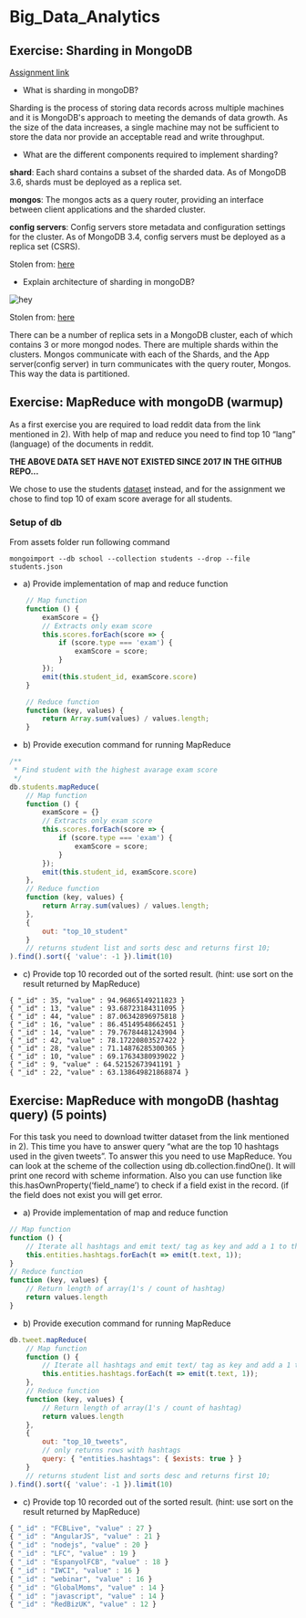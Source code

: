 # Big_Data_Analytics

## Exercise: Sharding in MongoDB	
[Assignment link](<./assets/MongoDBExercise.pdf>)

- What is sharding in mongoDB?

Sharding is the process of storing data records across multiple machines and it is MongoDB's approach to meeting the demands of data growth. As the size of the data increases, a single machine may not be sufficient to store the data nor provide an acceptable read and write throughput.

- What are the different components required to implement sharding?

**shard**: Each shard contains a subset of the sharded data. As of MongoDB 3.6, shards must be deployed as a replica set.


**mongos**: The mongos acts as a query router, providing an interface between client applications and the sharded cluster.


**config servers**: Config servers store metadata and configuration settings for the cluster. As of MongoDB 3.4, config servers must be deployed as a replica set (CSRS).

Stolen from: [here](https://docs.mongodb.com/manual/core/sharded-cluster-components/) 

- Explain architecture of sharding in mongoDB? 

![hey](https://docs.mongodb.com/manual/_images/sharded-cluster-test-architecture.bakedsvg.svg)

Stolen from: [here](https://docs.mongodb.com/manual/_images/sharded-cluster-test-architecture.bakedsvg.svg) 

There can be a number of replica sets in a MongoDB cluster, each of which contains 3 or more mongod nodes. There are multiple shards within the clusters. Mongos communicate with each of the Shards, and the App server(config server) in turn communicates with the query router, Mongos. This way the data is partitioned.

## Exercise: MapReduce with	mongoDB	(warmup)	

As a first exercise you are required to load reddit data from the link mentioned in 2). With help of map and reduce you
need to find top 10 “lang” (language) of the documents in reddit.

**THE ABOVE DATA SET HAVE NOT EXISTED SINCE 2017 IN THE GITHUB REPO...**

We chose to use the students [dataset](./assets/students.json) instead, and for the assignment we chose to find top 10 of exam score average for all students.

### Setup of db
From assets folder run following command

```shell 
mongoimport --db school --collection students --drop --file students.json
```

- a) Provide implementation of map and reduce function

```javascript
    // Map function
    function () {
        examScore = {}
        // Extracts only exam score
        this.scores.forEach(score => {
            if (score.type === 'exam') {
                examScore = score;
            }
        });
        emit(this.student_id, examScore.score)
    }

    // Reduce function
    function (key, values) {
        return Array.sum(values) / values.length;
    }

```

- b) Provide execution command for running MapReduce

```javascript
/**
 * Find student with the highest avarage exam score
 */
db.students.mapReduce(
    // Map function
    function () {
        examScore = {}
        // Extracts only exam score
        this.scores.forEach(score => {
            if (score.type === 'exam') {
                examScore = score;
            }
        });
        emit(this.student_id, examScore.score)
    },
    // Reduce function
    function (key, values) {
        return Array.sum(values) / values.length;
    },
    {
        out: "top_10_student"
    }
    // returns student list and sorts desc and returns first 10;
).find().sort({ 'value': -1 }).limit(10)
```

- c) Provide top 10 recorded out of the sorted result. (hint: use sort on the result returned by MapReduce) 

```shell
{ "_id" : 35, "value" : 94.96865149211823 }
{ "_id" : 13, "value" : 93.68723184311095 }
{ "_id" : 44, "value" : 87.06342896975818 }
{ "_id" : 16, "value" : 86.45149548662451 }
{ "_id" : 14, "value" : 79.76784481243904 }
{ "_id" : 42, "value" : 78.17220803527422 }
{ "_id" : 28, "value" : 71.14876285300365 }
{ "_id" : 10, "value" : 69.17634380939022 }
{ "_id" : 9, "value" : 64.52152673941191 }
{ "_id" : 22, "value" : 63.138649821868874 }

```

## Exercise: MapReduce with	mongoDB	(hashtag query)	(5 points)

For this task you need to download twitter dataset from the link mentioned in 2). This time you have to answer query
“what are the top 10 hashtags used in the given tweets”. To answer this you need to use MapReduce. You can look at
the scheme of the collection using db.collection.findOne(). It will print one record with scheme information. Also you
can use function like this.hasOwnProperty(‘field_name’) to check if a field exist in the record. (if the field does not exist
you will get error. 

- a) Provide implementation of map and reduce function

```javascript
// Map function
function () {
    // Iterate all hashtags and emit text/ tag as key and add a 1 to the array for each occurance
    this.entities.hashtags.forEach(t => emit(t.text, 1));
}
// Reduce function
function (key, values) {
    // Return length of array(1's / count of hashtag)
    return values.length
}
```

- b) Provide execution command for running MapReduce

```javascript
db.tweet.mapReduce(
    // Map function
    function () {
        // Iterate all hashtags and emit text/ tag as key and add a 1 to the array for each occurance
        this.entities.hashtags.forEach(t => emit(t.text, 1));
    },
    // Reduce function
    function (key, values) {
        // Return length of array(1's / count of hashtag)
        return values.length
    },
    {
        out: "top_10_tweets",
        // only returns rows with hashtags
        query: { "entities.hashtags": { $exists: true } }
    }
    // returns student list and sorts desc and returns first 10;
).find().sort({ 'value': -1 }).limit(10)
```


- c) Provide top 10 recorded out of the sorted result. (hint: use sort on the result returned by
MapReduce) 

```javascript
{ "_id" : "FCBLive", "value" : 27 }
{ "_id" : "AngularJS", "value" : 21 }
{ "_id" : "nodejs", "value" : 20 }
{ "_id" : "LFC", "value" : 19 }
{ "_id" : "EspanyolFCB", "value" : 18 }
{ "_id" : "IWCI", "value" : 16 }
{ "_id" : "webinar", "value" : 16 }
{ "_id" : "GlobalMoms", "value" : 14 }
{ "_id" : "javascript", "value" : 14 }
{ "_id" : "RedBizUK", "value" : 12 }
```